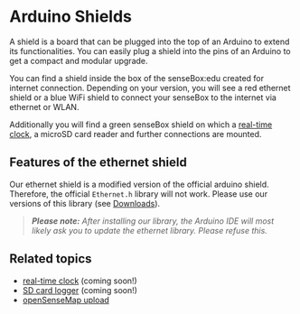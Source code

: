 # Arduino Shields

A shield is a board that can be plugged into the top of an Arduino to extend its functionalities. You can easily plug a shield into the pins of an Arduino to get a compact and modular upgrade.

You can find a shield inside the box of the senseBox:edu created for internet connection. Depending on your version, you will see a red ethernet shield or a blue WiFi shield to connect your senseBox to the internet via ethernet or WLAN.


Additionally you will find a green senseBox shield on which a [real-time clock](rtc.md), a microSD card reader and further connections are mounted.

## Features of the ethernet shield
Our ethernet shield is a modified version of the official arduino shield. Therefore, the official `Ethernet.h` library will not work. Please use our versions of this library (see [Downloads](../downloads.md)).

> ***Please note:*** *After installing our library, the Arduino IDE will most likely ask you to update the ethernet library. Please refuse this.*

## Related topics
- [real-time clock](rtc.md) (coming soon!)
- [SD card logger](sd-datalogger.md) (coming soon!)
- [openSenseMap upload](osem_upload.md)
